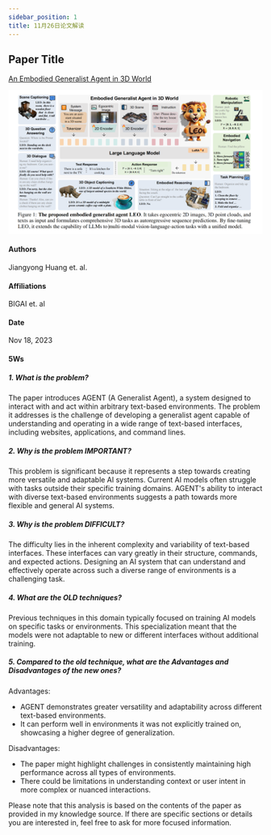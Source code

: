 ```yaml
---
sidebar_position: 1
title: 11月26日论文解读
---
```


## Paper Title
[An Embodied Generalist Agent in 3D World](https://github.com/weijiang2023/algmon-kb/blob/main/kb/computer.science/AGENT.2311.12871.v1.pdf)

![](./20231126/fig.1.png)

#### Authors
Jiangyong Huang et. al.

#### Affiliations
BIGAI et. al

#### Date
Nov 18, 2023

#### 5Ws

##### 1. What is the problem?
The paper introduces AGENT (A Generalist Agent), a system designed to interact with and act within arbitrary text-based environments. The problem it addresses is the challenge of developing a generalist agent capable of understanding and operating in a wide range of text-based interfaces, including websites, applications, and command lines.

##### 2. Why is the problem IMPORTANT?
This problem is significant because it represents a step towards creating more versatile and adaptable AI systems. Current AI models often struggle with tasks outside their specific training domains. AGENT's ability to interact with diverse text-based environments suggests a path towards more flexible and general AI systems.

##### 3. Why is the problem DIFFICULT?
The difficulty lies in the inherent complexity and variability of text-based interfaces. These interfaces can vary greatly in their structure, commands, and expected actions. Designing an AI system that can understand and effectively operate across such a diverse range of environments is a challenging task.

##### 4. What are the OLD techniques?
Previous techniques in this domain typically focused on training AI models on specific tasks or environments. This specialization meant that the models were not adaptable to new or different interfaces without additional training.

##### 5. Compared to the old technique, what are the Advantages and Disadvantages of the new ones?
Advantages:
* AGENT demonstrates greater versatility and adaptability across different text-based environments.
* It can perform well in environments it was not explicitly trained on, showcasing a higher degree of generalization.

Disadvantages:
* The paper might highlight challenges in consistently maintaining high performance across all types of environments.
* There could be limitations in understanding context or user intent in more complex or nuanced interactions.

Please note that this analysis is based on the contents of the paper as provided in my knowledge source. If there are specific sections or details you are interested in, feel free to ask for more focused information.
